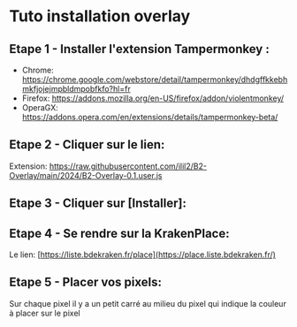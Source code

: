 # Tuto installation overlay

## Etape 1 - Installer l'extension Tampermonkey :
- Chrome: https://chrome.google.com/webstore/detail/tampermonkey/dhdgffkkebhmkfjojejmpbldmpobfkfo?hl=fr
- Firefox: https://addons.mozilla.org/en-US/firefox/addon/violentmonkey/
- OperaGX: https://addons.opera.com/en/extensions/details/tampermonkey-beta/

## Etape 2 - Cliquer sur le lien:
Extension: https://raw.githubusercontent.com/ilil2/B2-Overlay/main/2024/B2-Overlay-0.1.user.js

## Etape 3 - Cliquer sur [Installer]:

## Etape 4 - Se rendre sur la KrakenPlace:
Le lien: [https://liste.bdekraken.fr/place](https://place.liste.bdekraken.fr/)

## Etape 5 - Placer vos pixels:
Sur chaque pixel il y a un petit carré au milieu du pixel qui indique la couleur à placer sur le pixel
